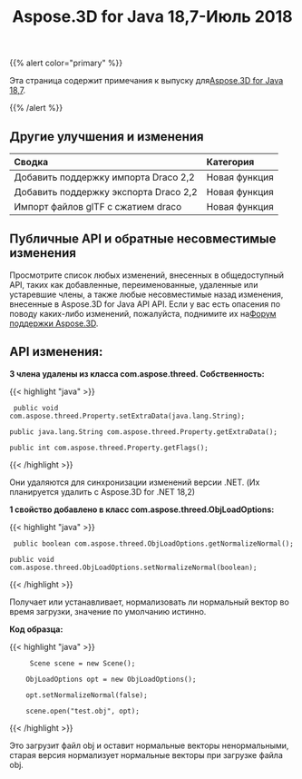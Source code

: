 ﻿---
title: Aspose.3D for Java 18,7-Июль 2018
type: docs
weight: 60
url: /ru/java/aspose-3d-for-java-18-7-july-2018/
---
{{% alert color="primary" %}} 

Эта страница содержит примечания к выпуску для[Aspose.3D for Java 18,7](https://repository.aspose.com/repo/com/aspose/aspose-3d/18.7/).

{{% /alert %}} 
## **Другие улучшения и изменения**

|**Сводка**|**Категория**|
|:- |:- |
|Добавить поддержку импорта Draco 2,2|Новая функция|
|Добавить поддержку экспорта Draco 2,2|Новая функция|
|Импорт файлов glTF с сжатием draco|Новая функция|

## **Публичные API и обратные несовместимые изменения**
Просмотрите список любых изменений, внесенных в общедоступный API, таких как добавленные, переименованные, удаленные или устаревшие члены, а также любые несовместимые назад изменения, внесенные в Aspose.3D for Java API API. Если у вас есть опасения по поводу каких-либо изменений, пожалуйста, поднимите их на[Форум поддержки Aspose.3D](https://forum.aspose.com/c/3d).

## **API изменения:**

**3 члена удалены из класса com.aspose.threed. Собственность:**

{{< highlight "java" >}}

     public void com.aspose.threed.Property.setExtraData(java.lang.String);

    public java.lang.String com.aspose.threed.Property.getExtraData();

    public int com.aspose.threed.Property.getFlags();

{{< /highlight >}}

Они удаляются для синхронизации изменений версии .NET. (Их планируется удалить с Aspose.3D for .NET 18,2)

**1 свойство добавлено в класс com.aspose.threed.ObjLoadOptions:**

{{< highlight "java" >}}

     public boolean com.aspose.threed.ObjLoadOptions.getNormalizeNormal();

    public void com.aspose.threed.ObjLoadOptions.setNormalizeNormal(boolean);

{{< /highlight >}}

Получает или устанавливает, нормализовать ли нормальный вектор во время загрузки, значение по умолчанию истинно.

**Код образца:**

{{< highlight "java" >}}

         Scene scene = new Scene();

        ObjLoadOptions opt = new ObjLoadOptions();

        opt.setNormalizeNormal(false);

        scene.open("test.obj", opt);

{{< /highlight >}}

Это загрузит файл obj и оставит нормальные векторы ненормальными, старая версия нормализует нормальные векторы при загрузке файла obj.
